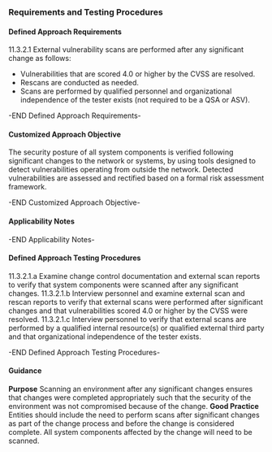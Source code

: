### Requirements and Testing Procedures

#### Defined Approach Requirements
11.3.2.1 External vulnerability scans are performed after any significant change as follows:
- Vulnerabilities that are scored 4.0 or higher by the CVSS are resolved.
- Rescans are conducted as needed.
- Scans are performed by qualified personnel and organizational independence of the tester exists (not required to be a QSA or ASV).

-END Defined Approach Requirements- 
#### Customized Approach Objective
The security posture of all system components is verified following significant changes to the network or systems, by using tools designed to detect vulnerabilities operating from outside the network. Detected vulnerabilities are assessed and rectified based on a formal risk assessment framework.

-END Customized Approach Objective- 
#### Applicability Notes



-END Applicability Notes- 
#### Defined Approach Testing Procedures
11.3.2.1.a Examine change control documentation and external scan reports to verify that system components were scanned after any significant changes.
11.3.2.1.b Interview personnel and examine external scan and rescan reports to verify that external scans were performed after significant changes and that vulnerabilities scored 4.0 or higher by the CVSS were resolved.
11.3.2.1.c Interview personnel to verify that external scans are performed by a qualified internal resource(s) or qualified external third party and that organizational independence of the tester exists.

-END Defined Approach Testing Procedures- 
#### Guidance
**Purpose**
Scanning an environment after any significant changes ensures that changes were completed appropriately such that the security of the environment was not compromised because of the change.
**Good Practice**
Entities should include the need to perform scans after significant changes as part of the change process and before the change is considered complete. All system components affected by the change will need to be scanned.